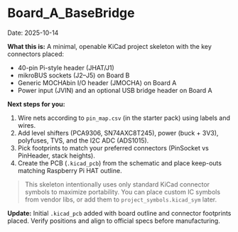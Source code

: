 # Board_A_BaseBridge
Date: 2025-10-14

**What this is:** A minimal, openable KiCad project skeleton with the key connectors placed:
- 40-pin Pi-style header (JHAT/J1)
- mikroBUS sockets (J2–J5) on Board B
- Generic MOCHAbin I/O header (JMOCHA) on Board A
- Power input (JVIN) and an optional USB bridge header on Board A

**Next steps for you:**
1. Wire nets according to `pin_map.csv` (in the starter pack) using labels and wires.
2. Add level shifters (PCA9306, SN74AXC8T245), power (buck + 3V3), polyfuses, TVS, and the I2C ADC (ADS1015).
3. Pick footprints to match your preferred connectors (PinSocket vs PinHeader, stack heights).
4. Create the PCB (`.kicad_pcb`) from the schematic and place keep-outs matching Raspberry Pi HAT outline.

> This skeleton intentionally uses only standard KiCad connector symbols to maximize portability. 
> You can place custom IC symbols from vendor libs, or add them to `project_symbols.kicad_sym` later.


**Update:** Initial `.kicad_pcb` added with board outline and connector footprints placed. Verify positions and align to official specs before manufacturing.
